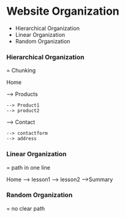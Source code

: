# Website Organization

- Hierarchical Organization
- Linear Organization
- Random Organization



### Hierarchical Organization

= Chunking


Home 

--> Products 

    --> Product1
    --> product2


 --> Contact 
    
    --> contactform
    --> address 

### Linear Organization

= path in one line

Home --> lesson1 --> lesson2 -->Summary


### Random Organization

= no clear path